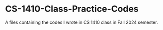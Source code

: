 # CS-1410-Class-Practice-Codes
A files containing the codes I wrote in CS 1410 class in Fall 2024 semester.
